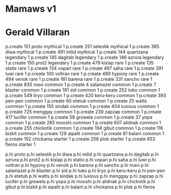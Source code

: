 # Mamaws v1
# Gerald Villaran

p.create 151 proto mythical 1
p.create 251 selestik mythical 1
p.create 385 diwa mythical 1
p.create 491 milid mythical 1
p.create 144 quartzana legendary 1
p.create 145 dagitab legendary 1
p.create 146 azrura legendary 1
p.create 150 prot2 legendary 1
p.create 479 kislap rare 1
p.create 135 statix rare 1
p.create 134 vopari rare 1
p.create 497 saha rare 1
p.create 391 luwi rare 1
p.create 100 voltran rare 1
p.create 489 hypony rare 1
p.create 494 venok rare 1
p.create 181 barena rare 1
p.create 331 sancho rare 1
p.create 835 mavi common 1
p.create 4 salamazel common 1
p.create 7 blazter common 1
p.create 191 sid common 1
p.create 252 tuko common 1
p.create 549 liryo common 1
p.create 420 keru-keru common 1
p.create 393 pen-pen common 1
p.create 60 etetub common 1
p.create 25 watts common 1
p.create 155 sindak common 1
p.create 404 luxious common 1
p.create 725 menggay common 1
p.create 239 zapzap common 1
p.create 417 lucifer common 1
p.create 58 growela common 1
p.create 37 yopa common 1
p.create 285 mooshi common 1
p.create 607 alidnak common 1
p.create 255 chickotik common 1
p.create 194 gibut common 1
p.create 116 bizkit common 1
p.create 129 aipalit common 1
p.create 81 balani common 1
p.create 152 chickama starter 1
p.create 258 plok starter 1
p.create 653 fieros starter 1

p.hi proto
p.hi selestik
p.hi diwa
p.hi milid
p.hi quartzana
p.hi dagitab
p.hi azrura
p.hi prot2
p.hi kislap
p.hi statix
p.hi vopari
p.hi saha
p.hi luwi
p.hi voltran
p.hi hypony
p.hi venok
p.hi barena
p.hi sancho
p.hi mavi
p.hi salamazel
p.hi blazter
p.hi sid
p.hi tuko
p.hi liryo
p.hi keru-keru
p.hi pen-pen
p.hi etetub
p.hi watts
p.hi sindak
p.hi luxious
p.hi menggay
p.hi zapzap
p.hi lucifer
p.hi growela
p.hi yopa
p.hi mooshi
p.hi alidnak
p.hi chickotik
p.hi gibut
p.hi bizkit
p.hi aipalit
p.hi balani
p.hi chickama
p.hi plok
p.hi fieros